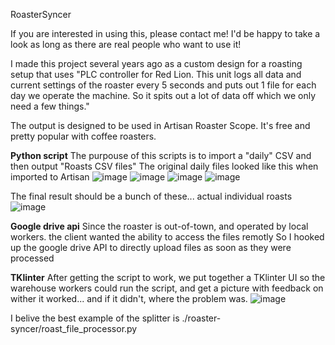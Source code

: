 RoasterSyncer

If you are interested in using this, please contact me! I'd be happy to take a look as long as there are real people who want to use it!

I made this project several years ago as a custom design for a roasting setup that uses 
"PLC controller for Red Lion.
This unit logs all data and current settings of the roaster every 5 seconds and puts out 1 file for each day we operate the machine.
So it spits out a lot of data off which we only need a few things."

The output is designed to be used in Artisan Roaster Scope. It's free and pretty popular with coffee roasters.

**Python script**
The purpouse of this scripts is to import a "daily" CSV and then output "Roasts CSV files"
The original daily files looked like this when imported to Artisan
![image](https://user-images.githubusercontent.com/8057443/118935366-abd35c80-b975-11eb-9306-28425fa5d2e5.png)
![image](https://user-images.githubusercontent.com/8057443/118935434-bee62c80-b975-11eb-970f-6813df3aa585.png)
![image](https://user-images.githubusercontent.com/8057443/118935457-c574a400-b975-11eb-92c4-1d0f99244196.png)
![image](https://user-images.githubusercontent.com/8057443/118935475-c9a0c180-b975-11eb-9e39-eb4a41e0d149.png)

The final result should be a bunch of these... actual individual roasts
![image](https://user-images.githubusercontent.com/8057443/118936258-9874c100-b976-11eb-98d9-740a976354bf.png)


**Google drive api**
Since the roaster is out-of-town, and operated by local workers. the client wanted the ability to access the files remotly
So I hooked up the google drive API to directly upload files as soon as they were processed

**TKlinter**
After getting the script to work, we put together a TKlinter UI so the warehouse workers could run the script, and get a picture with feedback on wither it worked... and if it didn't, where the problem was.
![image](https://user-images.githubusercontent.com/8057443/118936158-7c711f80-b976-11eb-90a7-54b76852543d.png)



I belive the best example of the splitter is
./roaster-syncer/roast_file_processor.py
